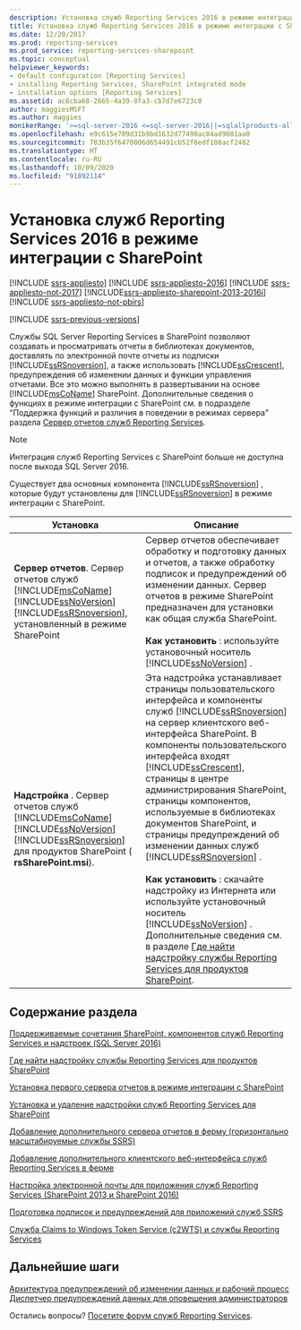 ```yaml
---
description: Установка служб Reporting Services 2016 в режиме интеграции с SharePoint
title: Установка служб Reporting Services 2016 в режиме интеграции с SharePoint | Документы Майкрософт
ms.date: 12/20/2017
ms.prod: reporting-services
ms.prod_service: reporting-services-sharepoint
ms.topic: conceptual
helpviewer_keywords:
- default configuration [Reporting Services]
- installing Reporting Services, SharePoint integrated mode
- installation options [Reporting Services]
ms.assetid: ac6cba68-2665-4a39-8fa3-cb7d7e6723c0
author: maggiesMSFT
ms.author: maggies
monikerRange: '>=sql-server-2016 <=sql-server-2016||=sqlallproducts-allversions'
ms.openlocfilehash: e9c615e709d31b9bd1632d77490ac84ad9081aa0
ms.sourcegitcommit: 783b35f6478006d654491cb52f6edf108acf2482
ms.translationtype: HT
ms.contentlocale: ru-RU
ms.lasthandoff: 10/09/2020
ms.locfileid: "91892114"
---
```

# <a name="install-reporting-services-2016-in-sharepoint-mode"></a>Установка служб Reporting Services 2016 в режиме интеграции с SharePoint

[!INCLUDE [ssrs-appliesto](../../includes/ssrs-appliesto.md)] [!INCLUDE [ssrs-appliesto-2016](../../includes/ssrs-appliesto-2016.md)] [!INCLUDE [ssrs-appliesto-not-2017](../../includes/ssrs-appliesto-not-2017.md)] [!INCLUDE[ssrs-appliesto-sharepoint-2013-2016i](../../includes/ssrs-appliesto-sharepoint-2013-2016.md)] [!INCLUDE [ssrs-appliesto-not-pbirs](../../includes/ssrs-appliesto-not-pbirs.md)]

[!INCLUDE [ssrs-previous-versions](../../includes/ssrs-previous-versions.md)]

Службы SQL Server Reporting Services в SharePoint позволяют создавать и просматривать отчеты в библиотеках документов, доставлять по электронной почте отчеты из подписки [!INCLUDE[ssRSnoversion](../../includes/ssrsnoversion-md.md)], а также использовать [!INCLUDE[ssCrescent](../../includes/sscrescent-md.md)], предупреждения об изменении данных и функции управления отчетами. Все это можно выполнять в развертывании на основе [!INCLUDE[msCoName](../../includes/msconame-md.md)] SharePoint. Дополнительные сведения о функциях в режиме интеграции с SharePoint см. в подразделе "Поддержка функций и различия в поведении в режимах сервера" раздела [Сервер отчетов служб Reporting Services](../../reporting-services/report-server-sharepoint/reporting-services-report-server.md).

> [!NOTE]
> Интеграция служб Reporting Services с SharePoint больше не доступна после выхода SQL Server 2016.

Существует два основных компонента [!INCLUDE[ssRSnoversion](../../includes/ssrsnoversion-md.md)] , которые будут установлены для [!INCLUDE[ssRSnoversion](../../includes/ssrsnoversion-md.md)] в режиме интеграции с SharePoint.  

|Установка|Описание|  
|------------------|-----------------|  
|**Сервер отчетов**. Сервер отчетов служб [!INCLUDE[msCoName](../../includes/msconame-md.md)] [!INCLUDE[ssNoVersion](../../includes/ssnoversion-md.md)] [!INCLUDE[ssRSnoversion](../../includes/ssrsnoversion-md.md)], установленный в режиме SharePoint|Сервер отчетов обеспечивает обработку и подготовку данных и отчетов, а также обработку подписок и предупреждений об изменении данных. Сервер отчетов в режиме SharePoint предназначен для установки как общая служба SharePoint.<br /><br /> **Как установить** : используйте установочный носитель [!INCLUDE[ssNoVersion](../../includes/ssnoversion-md.md)] .|  
|**Надстройка** . Сервер отчетов служб [!INCLUDE[msCoName](../../includes/msconame-md.md)] [!INCLUDE[ssNoVersion](../../includes/ssnoversion-md.md)] [!INCLUDE[ssRSnoversion](../../includes/ssrsnoversion-md.md)] для продуктов SharePoint ( **rsSharePoint.msi**).|Эта надстройка устанавливает страницы пользовательского интерфейса и компоненты служб [!INCLUDE[ssRSnoversion](../../includes/ssrsnoversion-md.md)] на сервер клиентского веб-интерфейса SharePoint. В компоненты пользовательского интерфейса входят [!INCLUDE[ssCrescent](../../includes/sscrescent-md.md)], страницы в центре администрирования SharePoint, страницы компонентов, используемые в библиотеках документов SharePoint, и страницы предупреждений об изменении данных служб [!INCLUDE[ssRSnoversion](../../includes/ssrsnoversion-md.md)] .<br /><br /> **Как установить**  : скачайте надстройку из Интернета или используйте установочный носитель [!INCLUDE[ssNoVersion](../../includes/ssnoversion-md.md)] . Дополнительные сведения см. в разделе [Где найти надстройку службы Reporting Services для продуктов SharePoint](../../reporting-services/install-windows/where-to-find-the-reporting-services-add-in-for-sharepoint-products.md).|  
  
## <a name="in-this-section"></a>Содержание раздела

 [Поддерживаемые сочетания SharePoint, компонентов служб Reporting Services и надстроек (SQL Server 2016)](../../reporting-services/install-windows/supported-combinations-of-sharepoint-and-reporting-services-server.md)  
  
 [Где найти надстройку службы Reporting Services для продуктов SharePoint](../../reporting-services/install-windows/where-to-find-the-reporting-services-add-in-for-sharepoint-products.md)  
  
 [Установка первого сервера отчетов в режиме интеграции с SharePoint](../../reporting-services/install-windows/install-the-first-report-server-in-sharepoint-mode.md)  
  
 [Установка и удаление надстройки служб Reporting Services для SharePoint](../../reporting-services/install-windows/install-or-uninstall-the-reporting-services-add-in-for-sharepoint.md)  
  
 [Добавление дополнительного сервера отчетов в ферму (горизонтально масштабируемые службы SSRS)](../../reporting-services/install-windows/add-an-additional-report-server-to-a-farm-ssrs-scale-out.md)  
  
 [Добавление дополнительного клиентского веб-интерфейса служб Reporting Services в ферме](../../reporting-services/install-windows/add-an-additional-reporting-services-web-front-end-to-a-farm.md)  
  
 [Настройка электронной почты для приложения служб Reporting Services (SharePoint 2013 и SharePoint 2016)](./configure-e-mail-for-a-reporting-services-service-application.md)  
  
 [Подготовка подписок и предупреждений для приложений служб SSRS](../../reporting-services/install-windows/provision-subscriptions-and-alerts-for-ssrs-service-applications.md)  
  
 [Служба Claims to Windows Token Service (c2WTS) и службы Reporting Services](../../reporting-services/install-windows/claims-to-windows-token-service-c2wts-and-reporting-services.md)  

## <a name="next-steps"></a>Дальнейшие шаги

 [Архитектура предупреждений об изменении данных и рабочий процесс](../../reporting-services/reporting-services-data-alerts.md#AlertingWF)   
 [Диспетчер предупреждений данных для оповещения администраторов](../../reporting-services/data-alert-manager-for-alerting-administrators.md)  

Остались вопросы? [Посетите форум служб Reporting Services](https://go.microsoft.com/fwlink/?LinkId=620231).